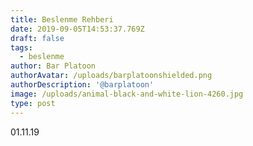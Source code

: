 ```yaml
---
title: Beslenme Rehberi
date: 2019-09-05T14:53:37.769Z
draft: false
tags:
  - beslenme
author: Bar Platoon
authorAvatar: /uploads/barplatoonshielded.png
authorDescription: '@barplatoon'
image: /uploads/animal-black-and-white-lion-4260.jpg
type: post
---
```

01.11.19
